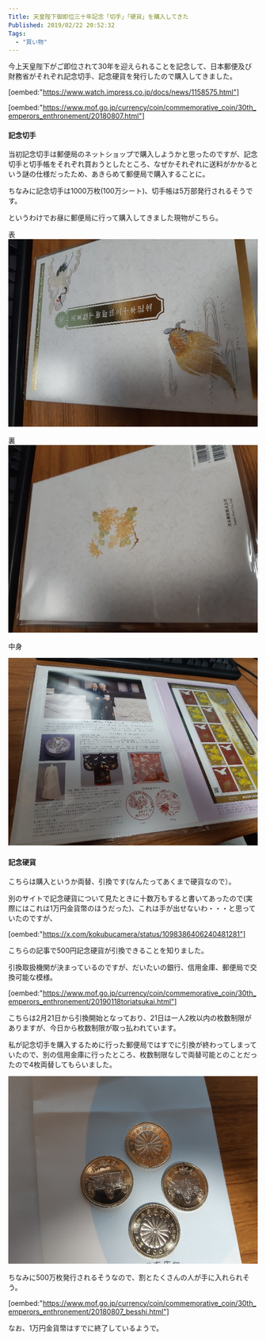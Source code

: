```yaml
---
Title: 天皇陛下御即位三十年記念「切手」「硬貨」を購入してきた
Published: 2019/02/22 20:52:32
Tags:
  - "買い物"
---
```

今上天皇陛下がご即位されて30年を迎えられることを記念して、日本郵便及び財務省がそれぞれ記念切手、記念硬貨を発行したので購入してきました。  



[oembed:"https://www.watch.impress.co.jp/docs/news/1158575.html"]

[oembed:"https://www.mof.go.jp/currency/coin/commemorative_coin/30th_emperors_enthronement/20180807.html"]


#### 記念切手

当初記念切手は郵便局のネットショップで購入しようかと思ったのですが、記念切手と切手帳をそれぞれ買おうとしたところ、なぜかそれぞれに送料がかかるという謎の仕様だったため、あきらめて郵便局で購入することに。  

ちなみに記念切手は1000万枚(100万シート)、切手帳は5万部発行されるそうです。  

というわけでお昼に郵便局に行って購入してきました現物がこちら。  


表  
![](20190222204847.jpg) 


裏  
![](20190222204852.jpg) 

中身


![](20190222204908.jpg) 



#### 記念硬貨  

こちらは購入というか両替、引換です(なんたってあくまで硬貨なので）。  

別のサイトで記念硬貨について見たときに十数万もすると書いてあったので(実際にはこれは1万円金貨幣のほうだった)、これは手が出せないわ・・・と思っていたのですが、  



[oembed:"https://x.com/kokubucamera/status/1098386406240481281"]

こちらの記事で500円記念硬貨が引換できることを知りました。  


引換取扱機関が決まっているのですが、だいたいの銀行、信用金庫、郵便局で交換可能な模様。  

[oembed:"https://www.mof.go.jp/currency/coin/commemorative_coin/30th_emperors_enthronement/20190118toriatsukai.html"]

こちらは2月21日から引換開始となっており、21日は一人2枚以内の枚数制限がありますが、今日から枚数制限が取っ払われています。  

私が記念切手を購入するために行った郵便局ではすでに引換が終わってしまっていたので、別の信用金庫に行ったところ、枚数制限なしで両替可能とのことだったので4枚両替してもらいました。  



![](20190222204921.jpg) 



ちなみに500万枚発行されるそうなので、割とたくさんの人が手に入れられそう。  

[oembed:"https://www.mof.go.jp/currency/coin/commemorative_coin/30th_emperors_enthronement/20180807_besshi.html"]

なお、1万円金貨幣はすでに終了しているようで。  